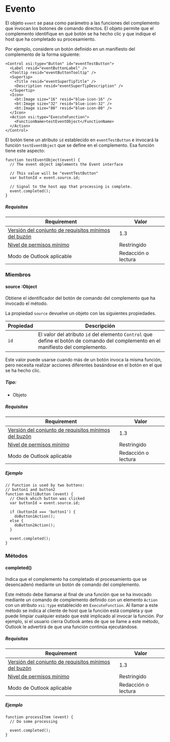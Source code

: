 

# <a name="event"></a>Evento

El objeto `event` se pasa como parámetro a las funciones del complemento que invocan los botones de comando directos. El objeto permite que el complemento identifique en qué botón se ha hecho clic y que indique el host que ha completado su procesamiento.

Por ejemplo, considere un botón definido en un manifiesto del complemento de la forma siguiente:

```
<Control xsi:type="Button" id="eventTestButton">
  <Label resid="eventButtonLabel" />
  <Tooltip resid="eventButtonTooltip" />
  <Supertip>
    <Title resid="eventSuperTipTitle" />
    <Description resid="eventSuperTipDescription" />
  </Supertip>
  <Icon>
    <bt:Image size="16" resid="blue-icon-16" />
    <bt:Image size="32" resid="blue-icon-32" />
    <bt:Image size="80" resid="blue-icon-80" />
  </Icon>
  <Action xsi:type="ExecuteFunction">
    <FunctionName>testEventObject</FunctionName>
  </Action>
</Control>
```

El botón tiene un atributo `id` establecido en `eventTestButton` e invocará la función `testEventObject` que se define en el complemento. Esa función tiene este aspecto:

```
function testEventObject(event) {
  // The event object implements the Event interface

  // This value will be "eventTestButton"
  var buttonId = event.source.id;

  // Signal to the host app that processing is complete.
  event.completed();
}
```

##### <a name="requirements"></a>Requisitos

|Requirement| Valor|
|---|---|
|[Versión del conjunto de requisitos mínimos del buzón](./tutorial-api-requirement-sets.md)| 1.3|
|[Nivel de permisos mínimo](../../docs/outlook/understanding-outlook-add-in-permissions.md)| Restringido|
|Modo de Outlook aplicable| Redacción o lectura|

### <a name="members"></a>Miembros

####  <a name="source-:object"></a>source :Object

Obtiene el identificador del botón de comando del complemento que ha invocado el método.

La propiedad `source` devuelve un objeto con las siguientes propiedades.

| Propiedad | Descripción |
| --- | --- |
| `id` | El valor del atributo `id` del elemento `Control` que define el botón de comando del complemento en el manifiesto del complemento. |

Este valor puede usarse cuando más de un botón invoca la misma función, pero necesita realizar acciones diferentes basándose en el botón en el que se ha hecho clic.

##### <a name="type:"></a>Tipo:

*   Objeto

##### <a name="requirements"></a>Requisitos

|Requirement| Valor|
|---|---|
|[Versión del conjunto de requisitos mínimos del buzón](./tutorial-api-requirement-sets.md)| 1.3|
|[Nivel de permisos mínimo](../../docs/outlook/understanding-outlook-add-in-permissions.md)| Restringido|
|Modo de Outlook aplicable| Redacción o lectura|

##### <a name="example"></a>Ejemplo

```
// Function is used by two buttons:
// button1 and button2
function multiButton (event) {
  // Check which button was clicked
  var buttonId = event.source.id;

  if (buttonId === 'button1') {
    doButton1Action();
  else {
    doButton2Action();
  }

  event.completed();
}
```

### <a name="methods"></a>Métodos

####  <a name="completed()"></a>completed()

Indica que el complemento ha completado el procesamiento que se desencadenó mediante un botón de comando del complemento.

Este método debe llamarse al final de una función que se ha invocado mediante un comando de complemento definido con un elemento `Action` con un atributo `xsi:type` establecido en `ExecuteFunction`. Al llamar a este método se indica al cliente de host que la función está completa y que puede limpiar cualquier estado que esté implicado al invocar la función. Por ejemplo, si el usuario cierra Outlook antes de que se llame a este método, Outlook le advertirá de que una función continúa ejecutándose.

##### <a name="requirements"></a>Requisitos

|Requirement| Valor|
|---|---|
|[Versión del conjunto de requisitos mínimos del buzón](./tutorial-api-requirement-sets.md)| 1.3|
|[Nivel de permisos mínimo](../../docs/outlook/understanding-outlook-add-in-permissions.md)| Restringido|
|Modo de Outlook aplicable| Redacción o lectura|

##### <a name="example"></a>Ejemplo

```
function processItem (event) {
  // Do some processing

  event.completed();
}
```